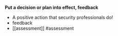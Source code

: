 **Put a decision or plan into effect, feedback**
-  A positive action that security professionals do!
- feedback
- [[assessment]] #assessment 